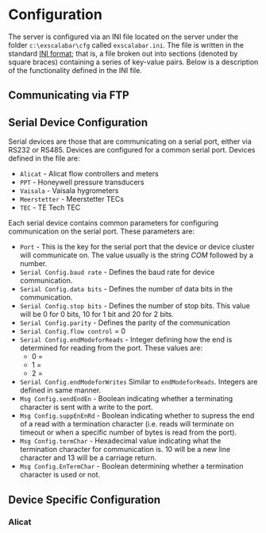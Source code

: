 # Configuration
The server is configured via an INI file located on the server under the folder ``c:\exscalabar\cfg`` called ``exscalabar.ini``.  The file is written in the standard [INI format](https://en.wikipedia.org/wiki/INI_file); that is, a file broken out into sections (denoted by square braces) containing a series of key-value pairs.  Below is a description of the functionality defined in the INI file.

## Communicating via FTP

## Serial Device Configuration
Serial devices are those that are communicating on a serial port, either via RS232 or RS485.  Devices are configured for a common serial port.  Devices defined in the file are:

* ``Alicat`` - Alicat flow controllers and meters
* ``PPT`` - Honeywell pressure transducers
* ``Vaisala`` - Vaisala hygrometers
* ``Meerstetter`` - Meerstetter TECs
* ``TEC`` - TE Tech TEC

Each serial device contains common parameters for configuring communication on the serial port.  These parameters are:

* ``Port`` - This is the key for the serial port that the device or device cluster will communicate on.  The value usually is the string *COM* followed by a number.
* ``Serial Config.baud rate`` - Defines the baud rate for device communication.
* ``Serial Config.data bits`` - Defines the number of data bits in the communication.
* ``Serial Config.stop bits`` - Defines the number of stop bits.  This value will be 0 for 0 bits, 10 for 1 bit and 20 for 2 bits.
* ``Serial Config.parity`` - Defines the parity of the communication
* ``Serial Config.flow control`` = 0
* ``Serial Config.endModeforReads`` - Integer defining how the end is determined for reading from the port.  These values are:
  * 0 = 
  * 1 = 
  * 2 = 
* ``Serial Config.endModeforWrites`` Similar to ``endModeforReads``.  Integers are defined in same manner.
* ``Msg Config.sendEndEn`` - Boolean indicating whether a terminating character is sent with a write to the port.
* ``Msg Config.suppEnEnRd`` - Boolean indicating whether to supress the end of a read with a termination character (i.e. reads will terminate on timeout or when a specific number of bytes is read from the port).
* ``Msg Config.termChar`` - Hexadecimal value indicating what the termination character for communication is. 10 will be a new line character and 13 will be a carriage return.
* ``Msg Config.EnTermChar`` - Boolean determining whether a termination character is used or not.

## Device Specific Configuration
### Alicat
